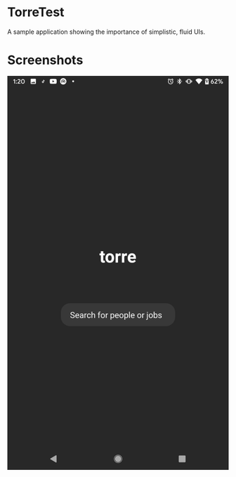 # TorreTest
A sample application showing the importance of simplistic, fluid UIs.

# Screenshots
![Main activity](/images/main.png)
